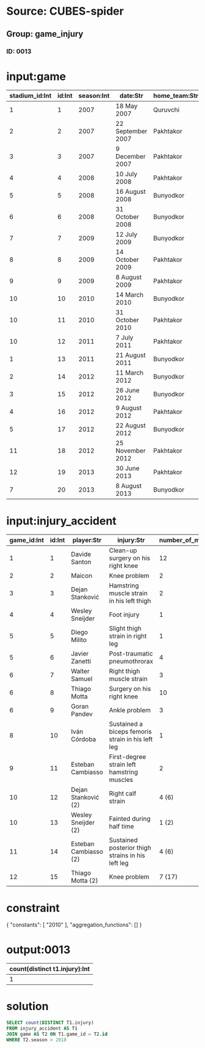 # Source: CUBES-spider
## Group: game_injury
### ID: 0013

# input:game

| stadium_id:Int | id:Int | season:Int | date:Str | home_team:Str | away_team:Str | score:Str | competition:Str |
|---|---|---|---|---|---|---|---|
| 1 | 1 | 2007 | 18 May 2007 | Quruvchi | Pakhtakor | 1–1 | League |
| 2 | 2 | 2007 | 22 September 2007 | Pakhtakor | Quruvchi | 0–0 | League |
| 3 | 3 | 2007 | 9 December 2007 | Pakhtakor | Quruvchi | 0–0 (7:6) | Cup |
| 4 | 4 | 2008 | 10 July 2008 | Pakhtakor | Quruvchi | 1–1 | League |
| 5 | 5 | 2008 | 16 August 2008 | Bunyodkor | Pakhtakor | 1–1 | League |
| 6 | 6 | 2008 | 31 October 2008 | Bunyodkor | Pakhtakor | 3–1 | Cup |
| 7 | 7 | 2009 | 12 July 2009 | Bunyodkor | Pakhtakor | 2–1 | League |
| 8 | 8 | 2009 | 14 October 2009 | Pakhtakor | Bunyodkor | 0–0 | League |
| 9 | 9 | 2009 | 8 August 2009 | Pakhtakor | Bunyodkor | 1–0 | Cup |
| 10 | 10 | 2010 | 14 March 2010 | Bunyodkor | Pakhtakor | 2–1 | League |
| 10 | 11 | 2010 | 31 October 2010 | Pakhtakor | Bunyodkor | 0–0 | League |
| 10 | 12 | 2011 | 7 July 2011 | Pakhtakor | Bunyodkor | 0–0 | League |
| 1 | 13 | 2011 | 21 August 2011 | Bunyodkor | Pakhtakor | 2–1 | League |
| 2 | 14 | 2012 | 11 March 2012 | Bunyodkor | Pakhtakor | – | Supercup |
| 3 | 15 | 2012 | 26 June 2012 | Bunyodkor | Pakhtakor | 2–0 | League |
| 4 | 16 | 2012 | 9 August 2012 | Pakhtakor | Bunyodkor | 1–1 | League |
| 5 | 17 | 2012 | 22 August 2012 | Bunyodkor | Pakhtakor | 1–1 | Cup |
| 11 | 18 | 2012 | 25 November 2012 | Pakhtakor | Bunyodkor | 1–3 | Cup |
| 12 | 19 | 2013 | 30 June 2013 | Pakhtakor | Bunyodkor | 0–2 | League |
| 7 | 20 | 2013 | 8 August 2013 | Bunyodkor | Pakhtakor | 1–2 | League |

# input:injury_accident

| game_id:Int | id:Int | player:Str | injury:Str | number_of_matches:Str | source:Str |
|---|---|---|---|---|---|
| 1 | 1 | Davide Santon | Clean-up surgery on his right knee | 12 | inter.it |
| 2 | 2 | Maicon | Knee problem | 2 | inter.it |
| 3 | 3 | Dejan Stanković | Hamstring muscle strain in his left thigh | 2 | inter.it |
| 4 | 4 | Wesley Sneijder | Foot injury | 1 | inter.it |
| 5 | 5 | Diego Milito | Slight thigh strain in right leg | 1 | inter.it |
| 5 | 6 | Javier Zanetti | Post-traumatic pneumothrorax | 4 | inter.it |
| 6 | 7 | Walter Samuel | Right thigh muscle strain | 3 | inter.it |
| 6 | 8 | Thiago Motta | Surgery on his right knee | 10 | inter.it |
| 6 | 9 | Goran Pandev | Ankle problem | 3 | inter.it |
| 8 | 10 | Iván Córdoba | Sustained a biceps femoris strain in his left leg | 1 | inter.it |
| 9 | 11 | Esteban Cambiasso | First-degree strain left hamstring muscles | 2 | inter.it |
| 10 | 12 | Dejan Stanković (2) | Right calf strain | 4 (6) | inter.it |
| 10 | 13 | Wesley Sneijder (2) | Fainted during half time | 1 (2) | inter.it |
| 11 | 14 | Esteban Cambiasso (2) | Sustained posterior thigh strains in his left leg | 4 (6) | inter.it |
| 12 | 15 | Thiago Motta (2) | Knee problem | 7 (17) | inter.it |

# constraint

{
  "constants": [
    "2010"
  ],
  "aggregation_functions": []
}

# output:0013

| count(distinct t1.injury):Int |
|---|
| 1 |

# solution

```sql
SELECT count(DISTINCT T1.injury)
FROM injury_accident AS T1
JOIN game AS T2 ON T1.game_id = T2.id
WHERE T2.season > 2010
```
